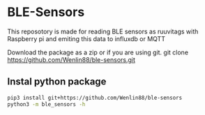 # BLE-Sensors
This reposotory is made for reading BLE sensors as ruuvitags with Raspberry pi and emiting this data to influxdb or MQTT

Download the package as a zip or if you are using git. git clone https://github.com/Wenlin88/ble-sensors.git

## Instal python package

```sh
pip3 install git+https://github.com/Wenlin88/ble-sensors
python3 -m ble_sensors -h
```
